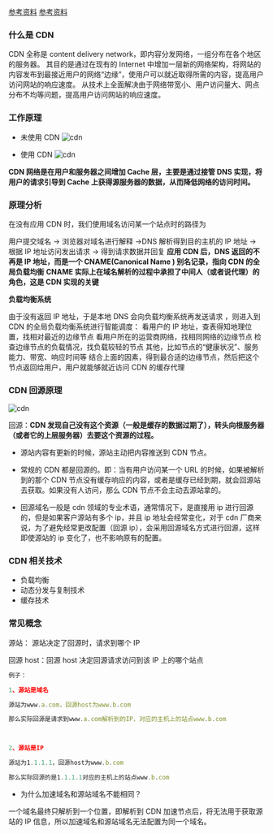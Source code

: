 [参考资料](https://blog.csdn.net/xiangzhihong8/article/details/83147542)
[参考资料](https://juejin.cn/post/6854573212425814030)

### 什么是 CDN

CDN 全称是 content delivery network，即内容分发网络，一组分布在各个地区的服务器。
其目的是通过在现有的 Internet 中增加一层新的网络架构，将网站的内容发布到最接近用户的网络“边缘”，使用户可以就近取得所需的内容，提高用户访问网站的响应速度。
从技术上全面解决由于网络带宽小、用户访问量大、网点分布不均等问题，提高用户访问网站的响应速度。

### 工作原理

- 未使用 CDN
  ![cdn](../images/no_cdn.jpg)

- 使用 CDN
  ![cdn](../images/with_cdn.jpg)

**CDN 网络是在用户和服务器之间增加 Cache 层，主要是通过接管 DNS 实现，将用户的请求引导到 Cache 上获得源服务器的数据，从而降低网络的访问时间。**

### 原理分析

在没有应用 CDN 时，我们使用域名访问某一个站点时的路径为

用户提交域名 → 浏览器对域名进行解释 →DNS 解析得到目的主机的 IP 地址 → 根据 IP 地址访问发出请求 → 得到请求数据并回复
**应用 CDN 后，DNS 返回的不再是 IP 地址，而是一个 CNAME(Canonical Name ) 别名记录，指向 CDN 的全局负载均衡**
**CNAME 实际上在域名解析的过程中承担了中间人（或者说代理）的角色，这是 CDN 实现的关键**

**负载均衡系统**

由于没有返回 IP 地址，于是本地 DNS 会向负载均衡系统再发送请求 ，则进入到 CDN 的全局负载均衡系统进行智能调度：
看用户的 IP 地址，查表得知地理位置，找相对最近的边缘节点
看用户所在的运营商网络，找相同网络的边缘节点
检查边缘节点的负载情况，找负载较轻的节点
其他，比如节点的“健康状况”、服务能力、带宽、响应时间等
结合上面的因素，得到最合适的边缘节点，然后把这个节点返回给用户，用户就能够就近访问 CDN 的缓存代理

### CDN 回源原理

![cdn](../images/hy_cdn.jpg)

回源：**CDN 发现自己没有这个资源（一般是缓存的数据过期了），转头向根服务器（或者它的上层服务器）去要这个资源的过程。**

- 源站内容有更新的时候，源站主动把内容推送到 CDN 节点。

- 常规的 CDN 都是回源的。即：当有用户访问某一个 URL 的时候，如果被解析到的那个 CDN 节点没有缓存响应的内容，或者是缓存已经到期，就会回源站去获取。如果没有人访问，那么 CDN 节点不会主动去源站拿的。

- 回源域名一般是 cdn 领域的专业术语，通常情况下，是直接用 ip 进行回源的，但是如果客户源站有多个 ip，并且 ip 地址会经常变化，对于 cdn 厂商来说，为了避免经常更改配置（回源 ip），会采用回源域名方式进行回源，这样即使源站的 ip 变化了，也不影响原有的配置。

### CDN 相关技术

- 负载均衡
- 动态分发与复制技术
- 缓存技术

### 常见概念

源站： 源站决定了回源时，请求到哪个 IP

回源 host：回源 host 决定回源请求访问到该 IP 上的哪个站点

```js
例子：

1、源站是域名

源站为www.a.com，回源host为www.b.com

那么实际回源是请求到www.a.com解析到的IP，对应的主机上的站点www.b.com



2、源站是IP

源站为1.1.1.1，回源host为www.b.com

那么实际回源的是1.1.1.1对应的主机上的站点www.b.com
```

- 为什么加速域名和源站域名不能相同？

一个域名最终只解析到一个位置，即解析到 CDN 加速节点后，将无法用于获取源站的 IP 信息，所以加速域名和源站域名无法配置为同一个域名。
